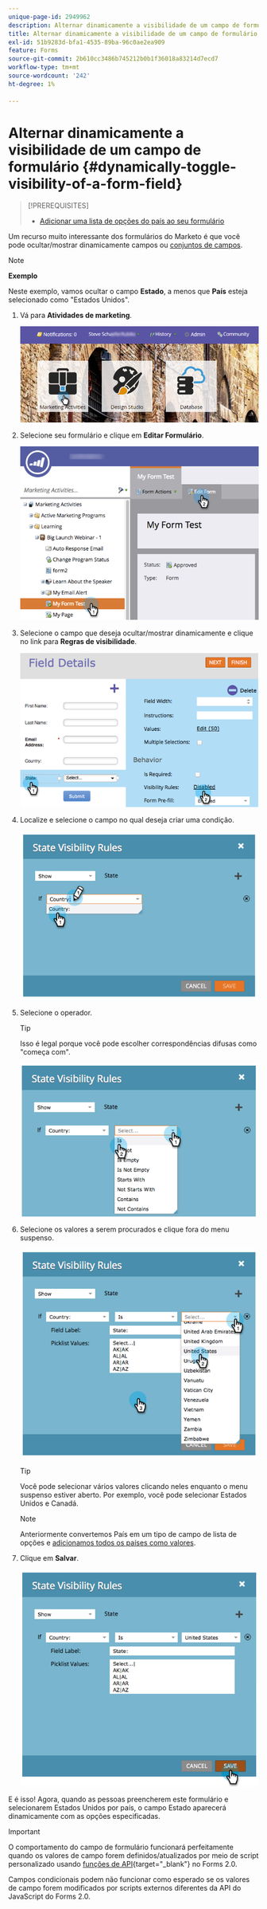 ```yaml
---
unique-page-id: 2949962
description: Alternar dinamicamente a visibilidade de um campo de formulário - Documentação do Marketo - Documentação do produto
title: Alternar dinamicamente a visibilidade de um campo de formulário
exl-id: 51b9283d-bfa1-4535-89ba-96c0ae2ea909
feature: Forms
source-git-commit: 2b610cc3486b745212b0b1f36018a83214d7ecd7
workflow-type: tm+mt
source-wordcount: '242'
ht-degree: 1%

---
```


# Alternar dinamicamente a visibilidade de um campo de formulário {#dynamically-toggle-visibility-of-a-form-field}

>[!PREREQUISITES]
>
>* [Adicionar uma lista de opções do país ao seu formulário](/help/marketo/product-docs/demand-generation/forms/form-actions/add-a-country-picklist-to-your-form.md)

Um recurso muito interessante dos formulários do Marketo é que você pode ocultar/mostrar dinamicamente campos ou [conjuntos de campos](/help/marketo/product-docs/demand-generation/forms/form-fields/add-a-fieldset-to-a-form.md).

>[!NOTE]
>
>**Exemplo**
>
>Neste exemplo, vamos ocultar o campo **Estado**, a menos que **País** esteja selecionado como &quot;Estados Unidos&quot;.

1. Vá para **Atividades de marketing**.

   ![](assets/login-marketing-activities-8.png)

1. Selecione seu formulário e clique em **Editar Formulário**.

   ![](assets/editform-1.png)

1. Selecione o campo que deseja ocultar/mostrar dinamicamente e clique no link para **Regras de visibilidade**.

   ![](assets/image2014-9-15-15-3a16-3a0.png)

1. Localize e selecione o campo no qual deseja criar uma condição.

   ![](assets/image2014-9-15-15-3a16-3a12.png)

1. Selecione o operador.

   >[!TIP]
   >
   >Isso é legal porque você pode escolher correspondências difusas como &quot;começa com&quot;.

   ![](assets/image2014-9-15-15-3a16-3a50.png)

1. Selecione os valores a serem procurados e clique fora do menu suspenso.

   ![](assets/image2014-9-15-15-3a17-3a4.png)

   >[!TIP]
   >
   >Você pode selecionar vários valores clicando neles enquanto o menu suspenso estiver aberto. Por exemplo, você pode selecionar Estados Unidos e Canadá.

   >[!NOTE]
   >
   >Anteriormente convertemos País em um tipo de campo de lista de opções e [adicionamos todos os países como valores](/help/marketo/product-docs/demand-generation/forms/form-actions/add-a-country-picklist-to-your-form.md).

1. Clique em **Salvar**.

   ![](assets/image2014-9-15-15-3a18-3a15.png)

E é isso! Agora, quando as pessoas preencherem este formulário e selecionarem Estados Unidos por país, o campo Estado aparecerá dinamicamente com as opções especificadas.

>[!IMPORTANT]
>
>O comportamento do campo de formulário funcionará perfeitamente quando os valores de campo forem definidos/atualizados por meio de script personalizado usando [funções de API](https://experienceleague.adobe.com/en/docs/marketo-developer/marketo/javascriptapi/forms-api-reference){target="_blank"} no Forms 2.0.
>
>Campos condicionais podem não funcionar como esperado se os valores de campo forem modificados por scripts externos diferentes da API do JavaScript do Forms 2.0.
